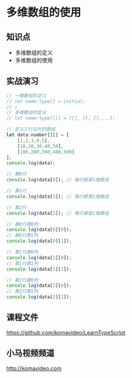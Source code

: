多维数组的使用
=============

## 知识点

* 多维数组的定义
* 多维数组的使用

## 实战演习

~~~js
// 一维数组的定义
// let name:type[] = initial;
// ↓
// 多维数组的定义
// let name:type[][] = [[], [], [],...];

// 定义三行五列的数组
let data:number[][] = [
    [1,2,3,4,5],
    [10,20,30,40,50],
    [100,200,300,400,500]
];
console.log(data);

// 第0行
console.log(data[0]); // 每行都是1维数组

// 第1行
console.log(data[1]); // 每行都是1维数组

// 第2行
console.log(data[2]); // 每行都是1维数组

// 第0行第0列
console.log(data[0][0]);
// 第0行第1列
console.log(data[0][1]);

// 第1行第0列
console.log(data[1][0]);
// 第1行第1列
console.log(data[1][1]);

// 第2行第0列
console.log(data[2][0]);
// 第2行第1列
console.log(data[2][1]);
~~~

## 课程文件

https://github.com/komavideo/LearnTypeScript

## 小马视频频道

http://komavideo.com
